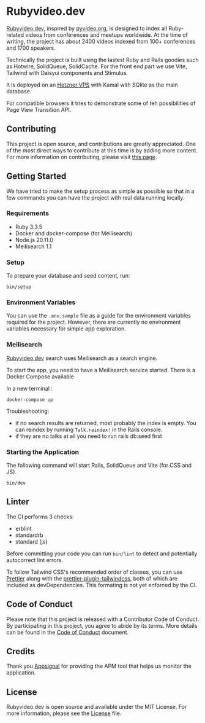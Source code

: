 # Rubyvideo.dev

[Rubyvideo.dev](https://www.rubyvideo.dev), inspired by [pyvideo.org](https://pyvideo.org/), is designed to index all Ruby-related videos from conferences and meetups worldwide. At the time of writing, the project has about 2400 videos indexed from 100+ conferences and 1700 speakers.

Technically the project is built using the lastest Ruby and Rails goodies such as Hotwire, SolidQueue, SolidCache. For the front end part we use Vite, Tailwind with Daisyui components and Stimulus.

It is deployed on an [Hetzner VPS]() with Kamal with SQlite as the main database.

For compatible browsers it tries to demonstrate some of teh possibilities of Page View Transition API.

## Contributing

This project is open source, and contributions are greatly appreciated. One of the most direct ways to contribute at this time is by adding more content. For more information on contributing, please visit [this page](/docs/contributing.md).

## Getting Started

We have tried to make the setup process as simple as possible so that in a few commands you can have the project with real data running locally.

### Requirements

- Ruby 3.3.5
- Docker and docker-compose (for Meilisearch)
- Node.js 20.11.0
- Meilisearch 1.1

### Setup

To prepare your database and seed content, run:

```
bin/setup
```

### Environment Variables

You can use the `.env.sample` file as a guide for the environment variables required for the project. However, there are currently no environment variables necessary for simple app exploration.

### Meilisearch

[Rubyvideo.dev](https://www.rubyvideo.dev) search uses Meilisearch as a search engine.

To start the app, you need to have a Meilisearch service started. There is a Docker Compose available

In a new terminal :

```
docker-compose up
```

Troubleshooting:

- if no search results are returned, most probably the index is empty. You can reindex by running `Talk.reindex!` in the Rails console.
- if they are no talks at all you need to run rails db:seed first

### Starting the Application

The following command will start Rails, SolidQueue and Vite (for CSS and JS).

```
bin/dev
```

## Linter

The CI performs 3 checks:

- erblint
- standardrb
- standard (js)

Before committing your code you can run `bin/lint` to detect and potentially autocorrect lint errors.

To follow Tailwind CSS's recommended order of classes, you can use [Prettier](https://prettier.io/) along with the [prettier-plugin-tailwindcss](https://github.com/tailwindlabs/prettier-plugin-tailwindcss), both of which are included as devDependencies. This formating is not yet enforced by the CI.

## Code of Conduct

Please note that this project is released with a Contributor Code of Conduct. By participating in this project, you agree to abide by its terms. More details can be found in the [Code of Conduct](/CODE_OF_CONDUCT.md) document.

## Credits

Thank you [Appsignal](https://appsignal.com/r/eeab047472) for providing the APM tool that helps us monitor the application.

## License

Rubyvideo.dev is open source and available under the MIT License. For more information, please see the [License](/LICENSE.md) file.
